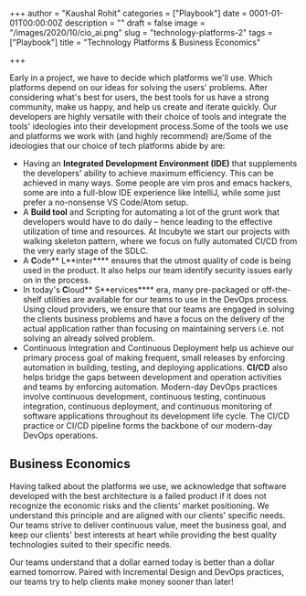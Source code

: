 +++
author = "Kaushal Rohit"
categories = ["Playbook"]
date = 0001-01-01T00:00:00Z
description = ""
draft = false
image = "/images/2020/10/cio_ai.png"
slug = "technology-platforms-2"
tags = ["Playbook"]
title = "Technology Platforms & Business Economics"

+++


Early in a project, we have to decide which platforms we'll use. Which platforms depend on our ideas for solving the users' problems. After considering what's best for users, the best tools for us have a strong community, make us happy, and help us create and iterate quickly. Our developers are highly versatile with their choice of tools and integrate the tools' ideologies into their development process.Some of the tools we use and platforms we work with (and highly recommend) are/Some of the ideologies that our choice of tech platforms abide by are:

* Having an ****Integrated Development Environment (IDE)**** that supplements the developers' ability to achieve maximum efficiency. This can be achieved in many ways. Some people are vim pros and emacs hackers, some are into a full-blow IDE experience like IntelliJ, while some just prefer a no-nonsense VS Code/Atom setup.
* A ****Build tool**** and Scripting for automating a lot of the grunt work that developers would have to do daily – hence leading to the effective utilization of time and resources. At Incubyte we start our projects with walking skeleton pattern, where we focus on fully automated CI/CD from the very early stage of the SDLC.
* A **C**ode** L**inter**** ensures that the utmost quality of code is being used in the product. It also helps our team identify security issues early on in the process.
* In today's **C**loud** S**ervices**** era, many pre-packaged or off-the-shelf utilities are available for our teams to use in the DevOps process. Using cloud providers, we ensure that our teams are engaged in solving the clients business problems and have a focus on the delivery of the actual application rather than focusing on maintaining servers i.e. not solving an already solved problem.
* Continuous Integration and Continuous Deployment help us achieve our primary process goal of making frequent, small releases by enforcing automation in building, testing, and deploying applications. ****CI/CD**** also helps bridge the gaps between development and operation activities and teams by enforcing automation. Modern-day DevOps practices involve continuous development, continuous testing, continuous integration, continuous deployment, and continuous monitoring of software applications throughout its development life cycle. The CI/CD practice or CI/CD pipeline forms the backbone of our modern-day DevOps operations.

## Business Economics

Having talked about the platforms we use, we acknowledge that software developed with the best architecture is a failed product if it does not recognize the economic risks and the clients' market positioning. We understand this principle and are aligned with our clients' specific needs. Our teams strive to deliver continuous value, meet the business goal, and keep our clients' best interests at heart while providing the best quality technologies suited to their specific needs.

Our teams understand that a dollar earned today is better than a dollar earned tomorrow. Paired with Incremental Design and DevOps practices, our teams try to help clients make money sooner than later!

